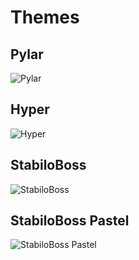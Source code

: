 # Themes 

## Pylar

![Pylar](/docs/themes/Pylar.png)

## Hyper

![Hyper](/docs/themes/Hyper.png)

## StabiloBoss

![StabiloBoss](/docs/themes/StabiloBoss.png)

## StabiloBoss Pastel

![StabiloBoss Pastel](/docs/themes/StabiloBossPastel.png)